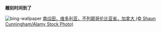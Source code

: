 
**雕刻时间到了**

![bing-wallpaper](https://www.bing.com/th?id=OHR.PumpkinMist_ZH-CN0898655859_1920x1080.jpg)
[南瓜田，维多利亚，不列颠哥伦比亚省，加拿大 (© Shaun Cunningham/Alamy Stock Photo)](https://www.bing.com/search?q=%E5%8D%97%E7%93%9C&amp;form=hpcapt&amp;mkt=zh-cn)
  
